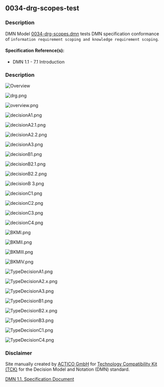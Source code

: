 0034-drg-scopes-test
--------------------

### Description ###

DMN Model [0034-drg-scopes.dmn](./0034-drg-scopes.dmn) tests DMN specification conformance of `information requirement scoping and knowledge requirement scoping`.

#### Specification Reference(s): ####
 * DMN 1.1 - 7.1 Introduction

### Description ###
![Overview](./overview.png)

![drg.png](./drg.png)

![overview.png](./overview.png)

![decisionA1.png](./decisionA1.png)

![decisionA2.1.png](./decisionA2.1.png) 

![decisionA2.2.png](./decisionA2.2.png)

![decisionA3.png](./decisionA3.png)

![decisionB1.png](./decisionB1.png)

![decisionB2.1.png](./decisionB2.1.png)

![decisionB2.2.png](./decisionB2.2.png)

![decisionB 3.png](./decisionB3.png)

![decisionC1.png](./decisionC1.png)

![decisionC2.png](./decisionC2.png)

![decisionC3.png](./decisionC3.png)

![decisionC4.png](./decisionC4.png)

![BKMI.png](./BKMI.png)

![BKMII.png](./BKMII.png)

![BKMIII.png](./BKMIII.png)

![BKMIV.png](./BKMIV.png)

![TypeDecisionA1.png](./TypeDecisionA1.png)

![TypeDecisionA2.x.png](./TypeDecisionA2.x.png)

![TypeDecisionA3.png](./TypeDecisionA3.png)

![TypeDecisionB1.png](./TypeDecisionB1.png)

![TypeDecisionB2.x.png](./TypeDecisionB2.x.png)

![TypeDecisionB3.png](./TypeDecisionB3.png)

![TypeDecisionC1.png](./TypeDecisionC1.png)

![TypeDecisionC4.png](./TypeDecisionC4.png)

### Disclaimer ###
Site manually created by [ACTICO GmbH](https://actico.com) for [Technology Compatibility Kit (TCK)](https://dmn-tck.github.io/tck/) for the Decision Model and Notation (DMN) standard.

[DMN 1.1. Specification Document](http://www.omg.org/spec/DMN/1.1/) 
  